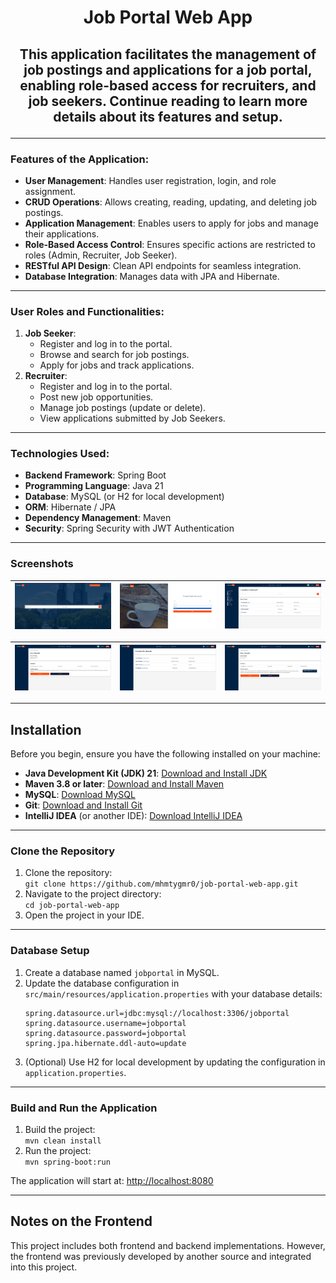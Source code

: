 # <p align="center">Job Portal Web App</p>

## <p align="center">This application facilitates the management of job postings and applications for a job portal, enabling role-based access for recruiters, and job seekers. Continue reading to learn more details about its features and setup.</p>

---

### Features of the Application:
- **User Management**: Handles user registration, login, and role assignment.
- **CRUD Operations**: Allows creating, reading, updating, and deleting job postings.
- **Application Management**: Enables users to apply for jobs and manage their applications.
- **Role-Based Access Control**: Ensures specific actions are restricted to roles (Admin, Recruiter, Job Seeker).
- **RESTful API Design**: Clean API endpoints for seamless integration.
- **Database Integration**: Manages data with JPA and Hibernate.

---

### User Roles and Functionalities:
1. **Job Seeker**:
   - Register and log in to the portal.
   - Browse and search for job postings.
   - Apply for jobs and track applications.
2. **Recruiter**:
   - Register and log in to the portal.
   - Post new job opportunities.
   - Manage job postings (update or delete).
   - View applications submitted by Job Seekers.

---

### Technologies Used:
- **Backend Framework**: Spring Boot
- **Programming Language**: Java 21
- **Database**: MySQL (or H2 for local development)
- **ORM**: Hibernate / JPA
- **Dependency Management**: Maven
- **Security**: Spring Security with JWT Authentication

---

### Screenshots

| ![Image 1](screenshots/Ekran%20görüntüsü%202024-12-28%20114400.png) | ![Image 2](screenshots/Ekran%20görüntüsü%202024-12-28%20114430.png) | ![Image 3](screenshots/Ekran%20görüntüsü%202024-12-28%20114546.png) |
|----------------------------------------------------------------------|----------------------------------------------------------------------|----------------------------------------------------------------------|

| ![Image 4](screenshots/Ekran%20görüntüsü%202024-12-28%20114606.png) | ![Image 5](screenshots/Ekran%20görüntüsü%202024-12-28%20114653.png) | ![Image 6](screenshots/Ekran%20görüntüsü%202024-12-28%20114710.png) |
|----------------------------------------------------------------------|----------------------------------------------------------------------|----------------------------------------------------------------------|


---

## Installation

Before you begin, ensure you have the following installed on your machine:
- **Java Development Kit (JDK) 21**: [Download and Install JDK](https://www.oracle.com/java/technologies/javase-jdk21-downloads.html)
- **Maven 3.8 or later**: [Download and Install Maven](https://maven.apache.org/install.html)
- **MySQL**: [Download MySQL](https://www.mysql.com/downloads/)
- **Git**: [Download and Install Git](https://git-scm.com/book/en/v2/Getting-Started-Installing-Git)
- **IntelliJ IDEA** (or another IDE): [Download IntelliJ IDEA](https://www.jetbrains.com/idea/download/)

---

### Clone the Repository

1. Clone the repository:  
   `git clone https://github.com/mhmtygmr0/job-portal-web-app.git`
2. Navigate to the project directory:  
   `cd job-portal-web-app`
3. Open the project in your IDE.

---

### Database Setup

1. Create a database named `jobportal` in MySQL.
2. Update the database configuration in `src/main/resources/application.properties` with your database details:
   ```properties
   spring.datasource.url=jdbc:mysql://localhost:3306/jobportal
   spring.datasource.username=jobportal
   spring.datasource.password=jobportal
   spring.jpa.hibernate.ddl-auto=update
   ```
3. (Optional) Use H2 for local development by updating the configuration in `application.properties`.

---

### Build and Run the Application

1. Build the project:  
   `mvn clean install`
2. Run the project:  
   `mvn spring-boot:run`

The application will start at: [http://localhost:8080](http://localhost:8080)

---

## Notes on the Frontend

This project includes both frontend and backend implementations. However, the frontend was previously developed by another source and integrated into this project.
